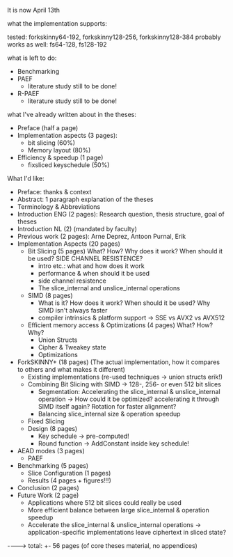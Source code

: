 It is now April 13th

what the implementation supports:

tested: forkskinny64-192, forkskinny128-256, forkskinny128-384
probably works as well: fs64-128, fs128-192

what is left to do:
- Benchmarking
- PAEF
  - literature study still to be done!
- R-PAEF
  - literature study still to be done!

what I've already written about in the theses:
- Preface (half a page)
- Implementation aspects (3 pages): 
  - bit slicing (60%)
  - Memory layout (80%)
- Efficiency & speedup (1 page)
  - fixsliced keyschedule (50%)


What I'd like:
- Preface: thanks & context
- Abstract: 1 paragraph explanation of the theses
- Terminology & Abbreviations
- Introduction ENG (2 pages): Research question, thesis structure, goal of theses
- Introduction NL (2) (mandated by faculty)
- Previous work (2 pages): Arne Deprez, Antoon Purnal, Erik
- Implementation Aspects (20 pages)
  - Bit Slicing (5 pages) What? How? Why does it work? When should it be used? SIDE CHANNEL RESISTENCE?
    - intro etc.: what and how does it work
    - performance & when should it be used
    - side channel resistence
    - The slice_internal and unslice_internal operations
  - SIMD (8 pages)
    - What is it? How does it work? When should it be used? Why SIMD isn't always faster
    - compiler intrinsics & platform support -> SSE vs AVX2 vs AVX512
  - Efficient memory access & Optimizations (4 pages) What? How? Why?
    - Union Structs
    - Cipher & Tweakey state
    - Optimizations
- ForkSKINNY+ (18 pages) (The actual implementation, how it compares to others and what makes it different)
  - Existing implementations (re-used techniques -> union structs erik!)
  - Combining Bit Slicing with SIMD -> 128-, 256- or even 512 bit slices
    - Segmentation: Accelerating the slice_internal & unslice_internal operation -> How could it be optimized? accelerating it through SIMD itself again? Rotation for faster alignment?
    - Balancing slice_internal size & operation speedup
  - Fixed Slicing
  - Design (8 pages)
    - Key schedule -> pre-computed!
    - Round function -> AddConstant inside key schedule!
- AEAD modes (3 pages)
  - PAEF
- Benchmarking (5 pages)
  - Slice Configuration (1 pages)
  - Results (4 pages + figures!!!)
- Conclusion (2 pages)
- Future Work (2 page)
  - Applications where 512 bit slices could really be used
  - More efficient balance between large slice_internal & operation speedup
  - Accelerate the slice_internal & unslice_internal operations -> application-specific implementations leave ciphertext in sliced state?

----> total: +- 56 pages (of core theses material, no appendices)